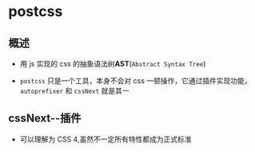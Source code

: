 # postcss

## 概述

+ 用 js 实现的 css 的抽象语法树**AST**(`Abstract Syntax Tree`)

+ `postcss` 只是一个工具，本身不会对 css 一顿操作，它通过插件实现功能，`autoprefixer` 和 `cssNext` 就是其一

## cssNext--插件

+ 可以理解为 CSS 4,虽然不一定所有特性都成为正式标准

